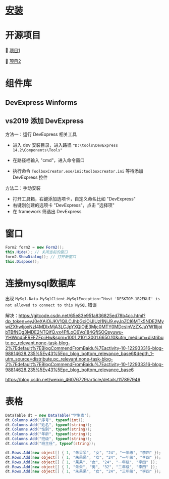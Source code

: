 # [安装](https://www.cnblogs.com/purvis/p/15137637.html)

# 开源项目

📑 [项目1](https://github.com/bsf-gnls/TimeManage.git)

📑 [项目2](https://github.com/leighDEV/simple-todolist-winforms.git)

# 组件库

## DevExpress Winforms

## vs2019 添加 DevExpress

方法一：运行 DevExpress 相关工具

- 进入 dev 安装目录，进入路径 `"D:\tools\DevExpress 14.2\Components\Tools"`
- 在路径栏输入 "cmd"，进入命令窗口

- 执行命令 `ToolboxCreator.exe/ini:toolboxcreator.ini` 等待添加 DevExpress 控件

方法二：手动安装

- 打开工具箱，右键添加选项卡，自定义命名比如 "DevExpress"
- 右键刚创建的选项卡 "DevExpress"，点击 "选择项"
- 在 framework 筛选出 DevExpress

# 窗口

```c#
Form2 form2 = new Form2();
this.Hide(); // 关闭当前的窗口
form2.ShowDialog(); // 打开新窗口
this.Dispose();
```

# 连接mysql数据库

出现 `MySql.Data.MySqlClient.MySqlException:“Host 'DESKTOP-1B2EKUI' is not allowed to connect to this MySQL` 错误

解决：https://gitcode.csdn.net/65e83e951a836825ed78b4cc.html?dp_token=eyJ0eXAiOiJKV1QiLCJhbGciOiJIUzI1NiJ9.eyJpZCI6MTk5NDE2MywiZXhwIjoxNzI4MDIxMjA3LCJpYXQiOjE3Mjc0MTY0MDcsInVzZXJuYW1lIjoibTBfNDg3MDE2NTQifQ.vx4FfLoO6Vq184GfjSOQsyuwu-YHWmd5FREFZFpiiHw&spm=1001.2101.3001.6650.10&utm_medium=distribute.pc_relevant.none-task-blog-2%7Edefault%7EBlogCommendFromBaidu%7Eactivity-10-122933316-blog-98814628.235%5Ev43%5Epc_blog_bottom_relevance_base6&depth_1-utm_source=distribute.pc_relevant.none-task-blog-2%7Edefault%7EBlogCommendFromBaidu%7Eactivity-10-122933316-blog-98814628.235%5Ev43%5Epc_blog_bottom_relevance_base6

https://blog.csdn.net/weixin_46076729/article/details/117897946

# 表格

```c#
DataTable dt = new DataTable("学生表");
dt.Columns.Add("序号", typeof(int));
dt.Columns.Add("姓名", typeof(string));
dt.Columns.Add("性别", typeof(string));
dt.Columns.Add("年龄", typeof(string));
dt.Columns.Add("班级", typeof(string));
dt.Columns.Add("班主任", typeof(string));

dt.Rows.Add(new object[] { 1, "朱呆呆", "女", "24", "一年级", "李四" });
dt.Rows.Add(new object[] { 1, "朱呆呆", "女", "24", "一年级", "李四" });
dt.Rows.Add(new object[] { 1, "呆呆", "女", "24", "一年级", "李四" });
dt.Rows.Add(new object[] { 1, "朱朱", "男", "32", "二年级", "李四" });
dt.Rows.Add(new object[] { 1, "朱呆呆", "女", "24", "三年级", "李四" });
```


